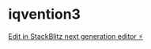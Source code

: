 # iqvention3

[Edit in StackBlitz next generation editor ⚡️](https://stackblitz.com/~/github.com/IzaanQaiser/iqvention3)